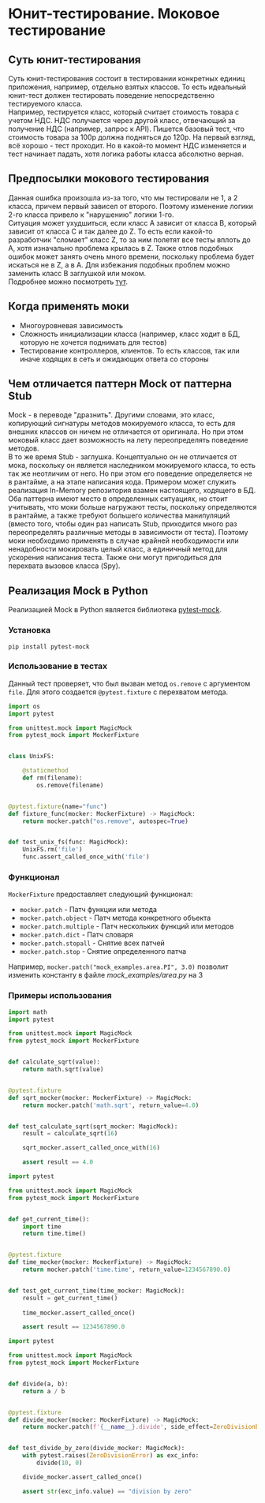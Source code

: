 # Юнит-тестирование. Моковое тестирование

## Суть юнит-тестирования

Суть юнит-тестирования состоит в тестировании конкретных единиц приложения, например, отдельно взятых классов. То есть
идеальный юнит-тест должен тестировать поведение непосредственно тестируемого класса.  
Например, тестируется класс, который считает стоимость товара с учетом НДС. НДС получается через другой класс,
отвечающий за получение НДС (например, запрос к API). Пишется базовый тест, что стоимость товара за 100р должна
подняться до 120р. На первый взгляд, всё хорошо - тест проходит. Но в какой-то момент НДС изменяется и тест начинает
падать, хотя логика работы класса абсолютно верная.

## Предпосылки мокового тестирования

Данная ошибка произошла из-за того, что мы тестировали не 1, а 2 класса, причем первый зависел от второго. Поэтому
изменение логики 2-го класса привело к "нарушению" логики 1-го.  
Ситуация может ухудшиться, если класс A зависит от класса B, который зависит от класса C и так далее до Z. То есть если
какой-то разработчик "сломает" класс Z, то за ним полетят все тесты вплоть до A, хотя изначально проблема крылась в Z.
Также отлов подобных ошибок может занять очень много времени, поскольку проблема будет искаться не в Z, а в A.
Для избежания подобных проблем можно заменить класс B заглушкой или моком.  
Подробнее можно посмотреть [тут](https://youtu.be/61duchvKI6o?t=774).

## Когда применять моки

* Многоуровневая зависимость
* Сложность инициализации класса (например, класс ходит в БД, которую не хочется поднимать для тестов)
* Тестирование контроллеров, клиентов. То есть классов, так или иначе ходящих в сеть и ожидающих ответа со стороны

## Чем отличается паттерн Mock от паттерна Stub

Mock - в переводе "дразнить". Другими словами, это класс, копирующий сигнатуры методов мокируемого класса, то есть для
внешних классов он ничем не отличается от оригинала. Но при этом моковый класс дает возможность на лету переопределять
поведение методов.  
В то же время Stub - заглушка. Концептуально он не отличается от мока, поскольку он является наследником мокируемого
класса, то есть так же неотличим от него. Но при этом его поведение определяется не в рантайме, а на этапе написания
кода. Примером может служить реализация In-Memory репозитория взамен настоящего, ходящего в БД.  
Оба паттерна имеют место в определенных ситуациях, но стоит учитывать, что моки больше нагружают тесты, поскольку
определяются в рантайме, а также требуют большего количества манипуляций (вместо того, чтобы один раз написать Stub,
приходится много раз переопределять различные методы в зависимости от теста). Поэтому моки необходимо применять в случае
крайней необходимости или ненадобности мокировать целый класс, а единичный метод для ускорения написания теста. Также
они могут пригодиться для перехвата вызовов класса (Spy).

## Реализация Mock в Python

Реализацией Mock в Python является библиотека [pytest-mock](https://pytest-mock.readthedocs.io/en/latest/).

### Установка

`pip install pytest-mock`

### Использование в тестах

Данный тест проверяет, что был вызван метод `os.remove` с аргументом `file`. Для этого создается `@pytest.fixture` с
перехватом метода.

```python
import os
import pytest

from unittest.mock import MagicMock
from pytest_mock import MockerFixture


class UnixFS:

    @staticmethod
    def rm(filename):
        os.remove(filename)


@pytest.fixture(name="func")
def fixture_func(mocker: MockerFixture) -> MagicMock:
    return mocker.patch("os.remove", autospec=True)


def test_unix_fs(func: MagicMock):
    UnixFS.rm('file')
    func.assert_called_once_with('file')
```

### Функционал

`MockerFixture` предоставляет следующий функционал:

* `mocker.patch` - Патч функции или метода
* `mocker.patch.object` - Патч метода конкретного объекта
* `mocker.patch.multiple` - Патч нескольких функций или методов
* `mocker.patch.dict` - Патч словаря
* `mocker.patch.stopall` - Снятие всех патчей
* `mocker.patch.stop` - Снятие определенного патча

Например, `mocker.patch("mock_examples.area.PI", 3.0)` позволит изменить константу в файле _mock_examples/area.py_ на 3

### Примеры использования

```python
import math
import pytest

from unittest.mock import MagicMock
from pytest_mock import MockerFixture


def calculate_sqrt(value):
    return math.sqrt(value)


@pytest.fixture
def sqrt_mocker(mocker: MockerFixture) -> MagicMock:
    return mocker.patch('math.sqrt', return_value=4.0)


def test_calculate_sqrt(sqrt_mocker: MagicMock):
    result = calculate_sqrt(16)

    sqrt_mocker.assert_called_once_with(16)

    assert result == 4.0
```

```python
import pytest

from unittest.mock import MagicMock
from pytest_mock import MockerFixture


def get_current_time():
    import time
    return time.time()


@pytest.fixture
def time_mocker(mocker: MockerFixture) -> MagicMock:
    return mocker.patch('time.time', return_value=1234567890.0)


def test_get_current_time(time_mocker: MagicMock):
    result = get_current_time()
    
    time_mocker.assert_called_once()

    assert result == 1234567890.0
```

```python
import pytest

from unittest.mock import MagicMock
from pytest_mock import MockerFixture


def divide(a, b):
    return a / b


@pytest.fixture
def divide_mocker(mocker: MockerFixture) -> MagicMock:
    return mocker.patch(f'{__name__}.divide', side_effect=ZeroDivisionError("division by zero"))


def test_divide_by_zero(divide_mocker: MagicMock):
    with pytest.raises(ZeroDivisionError) as exc_info:
        divide(10, 0)

    divide_mocker.assert_called_once()

    assert str(exc_info.value) == "division by zero"
```